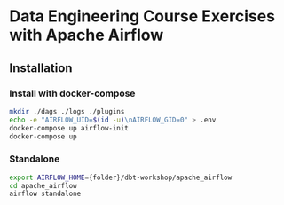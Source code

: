 # Data Engineering Course Exercises with Apache Airflow

## Installation

### Install with docker-compose
```sh
mkdir ./dags ./logs ./plugins
echo -e "AIRFLOW_UID=$(id -u)\nAIRFLOW_GID=0" > .env        
docker-compose up airflow-init
docker-compose up
```

### Standalone
```sh
export AIRFLOW_HOME={folder}/dbt-workshop/apache_airflow
cd apache_airflow
airflow standalone
```